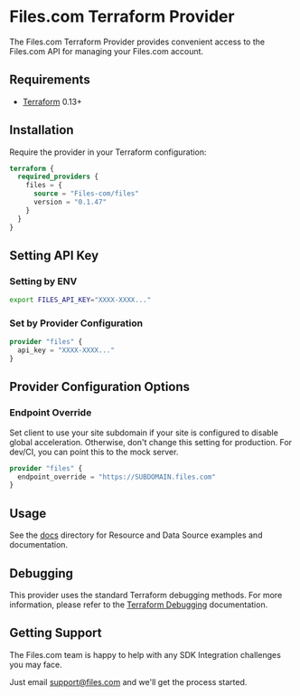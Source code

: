 # Files.com Terraform Provider

The Files.com Terraform Provider provides convenient access to the Files.com API for managing your Files.com account.

## Requirements

- [Terraform](https://www.terraform.io/downloads.html) 0.13+

## Installation

Require the provider in your Terraform configuration:

```terraform
terraform {
  required_providers {
    files = {
      source = "Files-com/files"
      version = "0.1.47"
    }
  }
}
```

## Setting API Key

### Setting by ENV

```sh
export FILES_API_KEY="XXXX-XXXX..."
```

### Set by Provider Configuration

```terraform
provider "files" {
  api_key = "XXXX-XXXX..."
}
```

## Provider Configuration Options

### Endpoint Override

Set client to use your site subdomain if your site is configured to disable global acceleration.
Otherwise, don't change this setting for production. For dev/CI, you can point this to the mock server.

```terraform
provider "files" {
  endpoint_override = "https://SUBDOMAIN.files.com"
}
```

## Usage

See the [docs](./docs) directory for Resource and Data Source examples and documentation.

## Debugging

This provider uses the standard Terraform debugging methods. For more information, please refer to the [Terraform Debugging](https://www.terraform.io/docs/internals/debugging.html) documentation.

## Getting Support

The Files.com team is happy to help with any SDK Integration challenges you may face.

Just email <support@files.com> and we'll get the process started.
